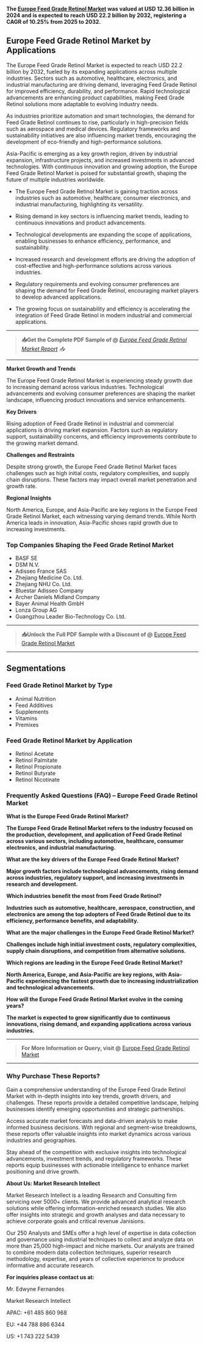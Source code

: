 <p><strong>The <a href="https://www.marketresearchintellect.com/download-sample/?rid=923626&amp;utm_source=Pulse-April-Europe&amp;utm_medium=852">Europe Feed Grade Retinol Market</a> was valued at USD 12.36 billion in 2024 and is expected to reach USD 22.2 billion by 2032, registering a CAGR of 10.25% from 2025 to 2032.</strong></p><h2>Europe Feed Grade Retinol Market by Applications&nbsp;</h2><p><p>The Europe Feed Grade Retinol Market is expected to reach USD 22.2 billion by 2032, fueled by its expanding applications across multiple industries. Sectors such as automotive, healthcare, electronics, and industrial manufacturing are driving demand, leveraging Feed Grade Retinol for improved efficiency, durability, and performance. Rapid technological advancements are enhancing product capabilities, making Feed Grade Retinol solutions more adaptable to evolving industry needs.</p><p>As industries prioritize automation and smart technologies, the demand for Feed Grade Retinol continues to rise, particularly in high-precision fields such as aerospace and medical devices. Regulatory frameworks and sustainability initiatives are also influencing market trends, encouraging the development of eco-friendly and high-performance solutions.</p><p>Asia-Pacific is emerging as a key growth region, driven by industrial expansion, infrastructure projects, and increased investments in advanced technologies. With continuous innovation and growing adoption, the Europe Feed Grade Retinol Market is poised for substantial growth, shaping the future of multiple industries worldwide.</p></p><ul><li><p>The Europe Feed Grade Retinol Market is gaining traction across industries such as automotive, healthcare, consumer electronics, and industrial manufacturing, highlighting its versatility.</p></li><li><p>Rising demand in key sectors is influencing market trends, leading to continuous innovations and product advancements.</p></li><li><p>Technological developments are expanding the scope of applications, enabling businesses to enhance efficiency, performance, and sustainability.</p></li><li><p>Increased research and development efforts are driving the adoption of cost-effective and high-performance solutions across various industries.</p></li><li><p>Regulatory requirements and evolving consumer preferences are shaping the demand for Feed Grade Retinol, encouraging market players to develop advanced applications.</p></li><li><p>The growing focus on sustainability and efficiency is accelerating the integration of Feed Grade Retinol in modern industrial and commercial applications.</p></li></ul><hr /><blockquote><p><strong><span class="font-[700]">📥Get the Complete PDF Sample of @ </span></strong><em><span class="font-[700]"><a href="https://www.marketresearchintellect.com/download-sample/?rid=923626&amp;utm_source=Pulse-April-Europe&amp;utm_medium=852" target="_blank" data-tracking-control-name="article-ssr-frontend-pulse_little-text-block" data-tracking-will-navigate="" data-test-link="">Europe Feed Grade Retinol Market Report</a>&nbsp;📥</span></em></p></blockquote><hr /><p class="" data-start="77" data-end="360"><strong data-start="77" data-end="105">Market Growth and Trends</strong></p><p class="" data-start="77" data-end="360">The Europe Feed Grade Retinol Market is experiencing steady growth due to increasing demand across various industries. Technological advancements and evolving consumer preferences are shaping the market landscape, influencing product innovations and service enhancements.</p><p class="" data-start="362" data-end="606"><strong data-start="362" data-end="377">Key Drivers</strong></p><p class="" data-start="362" data-end="606">Rising adoption of Feed Grade Retinol in industrial and commercial applications is driving market expansion. Factors such as regulatory support, sustainability concerns, and efficiency improvements contribute to the growing market demand.</p><p class="" data-start="608" data-end="849"><strong data-start="608" data-end="637">Challenges and Restraints</strong></p><p class="" data-start="608" data-end="849">Despite strong growth, the Europe Feed Grade Retinol Market faces challenges such as high initial costs, regulatory complexities, and supply chain disruptions. These factors may impact overall market penetration and growth rate.</p><p class="" data-start="851" data-end="1095"><strong data-start="851" data-end="872">Regional Insights</strong></p><p class="" data-start="851" data-end="1095">North America, Europe, and Asia-Pacific are key regions in the Europe Feed Grade Retinol Market, each witnessing varying demand trends. While North America leads in innovation, Asia-Pacific shows rapid growth due to increasing investments.</p><p><h3>Top Companies Shaping the Feed Grade Retinol Market </h3><ul><li>BASF SE</li><li> DSM N.V.</li><li> Adisseo France SAS</li><li> Zhejiang Medicine Co. Ltd.</li><li> Zhejiang NHU Co. Ltd.</li><li> Bluestar Adisseo Company</li><li> Archer Daniels Midland Company</li><li> Bayer Animal Health GmbH</li><li> Lonza Group AG</li><li> Guangzhou Leader Bio-Technology Co. Ltd.</li></ul></p><hr /><blockquote><p><strong>📥Unlock the Full PDF Sample with a Discount of @</strong> <a href="https://www.marketresearchintellect.com/ask-for-discount/?rid=923626&amp;utm_source=Pulse-April-Europe&amp;utm_medium=852">Europe Feed Grade Retinol Market</a></p></blockquote><hr /><p><h2>Segmentations</h2><h3>Feed Grade Retinol Market by Type</h3><ul><li>Animal Nutrition</li><li> Feed Additives</li><li> Supplements</li><li> Vitamins</li><li> Premixes</li></ul><h3>Feed Grade Retinol Market by Application</h3><ul><li>Retinol Acetate</li><li> Retinol Palmitate</li><li> Retinol Propionate</li><li> Retinol Butyrate</li><li> Retinol Nicotinate</li></ul></p><h3><strong>Frequently Asked Questions (FAQ) &ndash; Europe Feed Grade Retinol Market</strong></h3><p><strong>What is the Europe Feed Grade Retinol Market?</strong></p><p><strong>The Europe Feed Grade Retinol Market refers to the industry focused on the production, development, and application of Feed Grade Retinol across various sectors, including automotive, healthcare, consumer electronics, and industrial manufacturing.</strong></p><p><strong>What are the key drivers of the Europe Feed Grade Retinol Market?</strong></p><p><strong>Major growth factors include technological advancements, rising demand across industries, regulatory support, and increasing investments in research and development.</strong></p><p><strong>Which industries benefit the most from Feed Grade Retinol?</strong></p><p><strong>Industries such as automotive, healthcare, aerospace, construction, and electronics are among the top adopters of Feed Grade Retinol due to its efficiency, performance benefits, and adaptability.</strong></p><p><strong>What are the major challenges in the Europe Feed Grade Retinol Market?</strong></p><p><strong>Challenges include high initial investment costs, regulatory complexities, supply chain disruptions, and competition from alternative solutions.</strong></p><p><strong>Which regions are leading in the Europe Feed Grade Retinol Market?</strong></p><p><strong>North America, Europe, and Asia-Pacific are key regions, with Asia-Pacific experiencing the fastest growth due to increasing industrialization and technological advancements.</strong></p><p><strong>How will the Europe Feed Grade Retinol Market evolve in the coming years?</strong></p><p><strong>The market is expected to grow significantly due to continuous innovations, rising demand, and expanding applications across various industries.</strong></p><hr /><blockquote><p><span class="font-[700]"><strong>For More Information or Query, visit&nbsp;@</strong>&nbsp;</span><span class="font-[700]"><a href="https://www.marketresearchintellect.com/product/global-feed-grade-retinol-market/?utm_source=Linkedin&utm_medium=852" target="_blank" data-tracking-control-name="article-ssr-frontend-pulse_little-text-block" data-tracking-will-navigate="" data-test-link="">Europe Feed Grade Retinol Market</a></span></p></blockquote><hr /><h3><strong data-start="0" data-end="31">Why Purchase These Reports?</strong></h3><p class="" data-start="35" data-end="297">Gain a comprehensive understanding of the Europe Feed Grade Retinol Market with in-depth insights into key trends, growth drivers, and challenges. These reports provide a detailed competitive landscape, helping businesses identify emerging opportunities and strategic partnerships.</p><p class="" data-start="299" data-end="540">Access accurate market forecasts and data-driven analysis to make informed business decisions. With regional and segment-wise breakdowns, these reports offer valuable insights into market dynamics across various industries and geographies.</p><p class="" data-start="542" data-end="784">Stay ahead of the competition with exclusive insights into technological advancements, investment trends, and regulatory frameworks. These reports equip businesses with actionable intelligence to enhance market positioning and drive growth.</p><p><strong><span class="font-[700]">About Us: Market Research Intellect</span></strong></p><p><span class="">Market Research Intellect is a leading Research and Consulting firm servicing over 5000+ clients. We provide advanced analytical research solutions while offering information-enriched research studies.&nbsp;</span>We also offer insights into strategic and growth analyses and data necessary to achieve corporate goals and critical revenue Janisions.</p><p><span class="">Our 250 Analysts and SMEs offer a high level of expertise in data collection and governance using industrial techniques to collect and analyze data on more than 25,000 high-impact and niche markets. Our analysts are trained to combine modern data collection techniques, superior research methodology, expertise, and years of collective experience to produce informative and accurate research.</span></p><p><strong>For inquiries please contact us at:</strong></p><p>Mr. Edwyne Fernandes</p><p>Market Research Intellect</p><p>APAC: +61 485 860 968</p><p>EU: +44 788 886 6344</p><p>US: +1 743 222 5439</p>